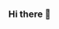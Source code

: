 ### Hi there 👋
<!--
<a href="https://github.com/h-takeyeah">
  <img align="left" height="170px" src="https://github-readme-stats.vercel.app/api?username=h-takeyeah&count_private=true&show_icons=true" />
</a>
<a href="https://github.com/h-takeyeah">
  <img align="left" height="170px" src="https://github-readme-stats.vercel.app/api/top-langs/?username=h-takeyeah&layout=compact" />
</a>
-->

<!--
**h-takeyeah/h-takeyeah** is a ✨ _special_ ✨ repository because its `README.md` (this file) appears on your GitHub profile.

Here are some ideas to get you started:

- 🔭 I’m currently working on ...
- 🌱 I’m currently learning ...
- 👯 I’m looking to collaborate on ...
- 🤔 I’m looking for help with ...
- 💬 Ask me about ...
- 📫 How to reach me: ...
- 😄 Pronouns: ...
- ⚡ Fun fact: ...
-->
